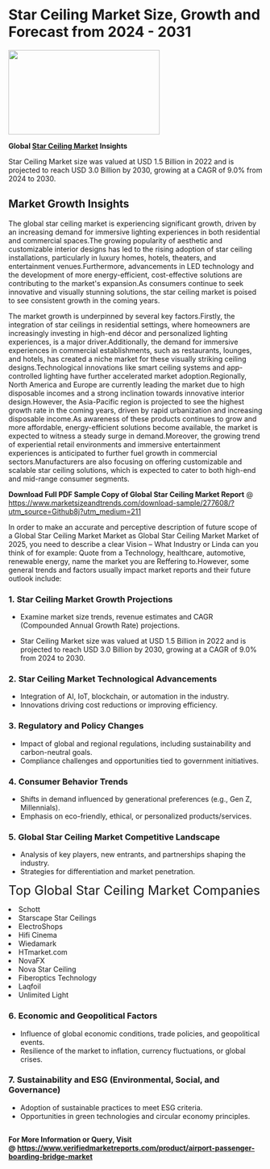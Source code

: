 <H1>Star Ceiling Market Size, Growth and Forecast from 2024 - 2031</H1><img class="aligncenter size-medium wp-image-584254" src="https://thirdeyenews.in/wp-content/uploads/2024/09/Global-Market-Research-300x168.jpeg" alt="" width="300" height="168" /><p><strong>Global&nbsp;<a href="https://www.marketsizeandtrends.com/download-sample/277608/?utm_source=Github8j?utm_medium=211">Star Ceiling Market</a> Insights</strong></p><p>Star Ceiling Market size was valued at USD 1.5 Billion in 2022 and is projected to reach USD 3.0 Billion by 2030, growing at a CAGR of 9.0% from 2024 to 2030.</p><p><h2>Market Growth Insights</h2> <p>The global star ceiling market is experiencing significant growth, driven by an increasing demand for immersive lighting experiences in both residential and commercial spaces.The growing popularity of aesthetic and customizable interior designs has led to the rising adoption of star ceiling installations, particularly in luxury homes, hotels, theaters, and entertainment venues.Furthermore, advancements in LED technology and the development of more energy-efficient, cost-effective solutions are contributing to the market's expansion.As consumers continue to seek innovative and visually stunning solutions, the star ceiling market is poised to see consistent growth in the coming years.</p> <p>The market growth is underpinned by several key factors.Firstly, the integration of star ceilings in residential settings, where homeowners are increasingly investing in high-end décor and personalized lighting experiences, is a major driver.Additionally, the demand for immersive experiences in commercial establishments, such as restaurants, lounges, and hotels, has created a niche market for these visually striking ceiling designs.Technological innovations like smart ceiling systems and app-controlled lighting have further accelerated market adoption.Regionally, North America and Europe are currently leading the market due to high disposable incomes and a strong inclination towards innovative interior design.However, the Asia-Pacific region is projected to see the highest growth rate in the coming years, driven by rapid urbanization and increasing disposable income.As awareness of these products continues to grow and more affordable, energy-efficient solutions become available, the market is expected to witness a steady surge in demand.Moreover, the growing trend of experiential retail environments and immersive entertainment experiences is anticipated to further fuel growth in commercial sectors.Manufacturers are also focusing on offering customizable and scalable star ceiling solutions, which is expected to cater to both high-end and mid-range consumer segments.<p><span class=""><strong>Download Full PDF Sample Copy of Global Star Ceiling Market Report</strong> @ <a href="https://www.marketsizeandtrends.com/download-sample/277608/?utm_source=Github8j?utm_medium=211" target="_blank">https://www.marketsizeandtrends.com/download-sample/277608/?utm_source=Github8j?utm_medium=211</a></span></p><p>In order to make an accurate and perceptive description of future scope of a Global&nbsp;Star Ceiling Market Market as Global&nbsp;Star Ceiling Market Market of 2025, you need to describe a clear Vision &ndash; What Industry or Linda can you think of for example: Quote from a Technology, healthcare, automotive, renewable energy, name the market you are Reffering to.However, some general trends and factors usually impact market reports and their future outlook include:</p><h3>1.&nbsp;<strong>Star Ceiling Market Growth Projections</strong></h3><ul><li>Examine market size trends, revenue estimates and CAGR (Compounded Annual Growth Rate) projections.</li><li><p>Star Ceiling Market size was valued at USD 1.5 Billion in 2022 and is projected to reach USD 3.0 Billion by 2030, growing at a CAGR of 9.0% from 2024 to 2030.</p></li></ul><h3>2.&nbsp;<strong>Star Ceiling Market Technological Advancements</strong></h3><ul><li>Integration of AI, IoT, blockchain, or automation in the industry.</li><li>Innovations driving cost reductions or improving efficiency.</li></ul><h3>3.&nbsp;<strong>Regulatory and Policy Changes</strong></h3><ul><li>Impact of global and regional regulations, including sustainability and carbon-neutral goals.</li><li>Compliance challenges and opportunities tied to government initiatives.</li></ul><h3>4.&nbsp;<strong>Consumer Behavior Trends</strong></h3><ul><li>Shifts in demand influenced by generational preferences (e.g., Gen Z, Millennials).</li><li>Emphasis on eco-friendly, ethical, or personalized products/services.</li></ul><h3>5.&nbsp;<strong>Global Star Ceiling Market Competitive Landscape</strong></h3><ul><li>Analysis of key players, new entrants, and partnerships shaping the industry.</li><li>Strategies for differentiation and market penetration.</li></ul><p data-pm-slice="1 1 []"><span style="color: inherit; font-family: inherit; font-size: 25px;">Top Global Star Ceiling Market Companies</span></p><div class="" data-test-id=""><p><li>Schott</li><li> Starscape Star Ceilings</li><li> ElectroShops</li><li> Hifi Cinema</li><li> Wiedamark</li><li> HTmarket.com</li><li> NovaFX</li><li> Nova Star Ceiling</li><li> Fiberoptics Technology</li><li> Laqfoil</li><li> Unlimited Light</li></p></div><h3>6.&nbsp;<strong>Economic and Geopolitical Factors</strong></h3><ul><li>Influence of global economic conditions, trade policies, and geopolitical events.</li><li>Resilience of the market to inflation, currency fluctuations, or global crises.</li></ul><h3>7.&nbsp;<strong>Sustainability and ESG (Environmental, Social, and Governance)</strong></h3><ul><li>Adoption of sustainable practices to meet ESG criteria.</li><li>Opportunities in green technologies and circular economy principles.</li></ul><h2><strong style="font-size: 14px;">For More Information or Query, Visit @&nbsp;</strong><a style="background-color: #ffffff; font-size: 14px;" href="https://www.marketsizeandtrends.com/report/star-ceiling-market/" target="_blank">https://www.verifiedmarketreports.com/product/airport-passenger-boarding-bridge-market</a></h2>